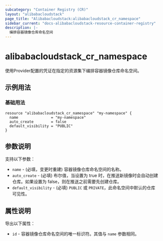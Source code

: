 ```yaml
---
subcategory: "Container Registry (CR)"
layout: "alibabacloudstack"
page_title: "Alibabacloudstack:alibabacloudstack_cr_namespace"
sidebar_current: "docs-alibabacloudstack-resource-container-registry"
description: |-
  编排容器镜像仓库命名空间
---
```


# alibabacloudstack_cr_namespace

使用Provider配置的凭证在指定的资源集下编排容器镜像仓库命名空间。


## 示例用法

### 基础用法

```
resource "alibabacloudstack_cr_namespace" "my-namespace" {
  name               = "my-namespace"
  auto_create        = false
  default_visibility = "PUBLIC"
}
```

## 参数说明

支持以下参数：

* `name` - (必填，变更时重建) 容器镜像仓库命名空间的名称。
* `auto_create` - (必填) 布尔值，当设置为 true 时，在推送新镜像时会自动创建仓库。如果设置为 false，则在推送之前需要先创建仓库。
* `default_visibility` - (必填) `PUBLIC` 或 `PRIVATE`，此命名空间中默认的仓库可见性。

## 属性说明

导出以下属性：

* `id` - 容器镜像仓库命名空间的唯一标识符。其值与 `name` 参数相同。
```